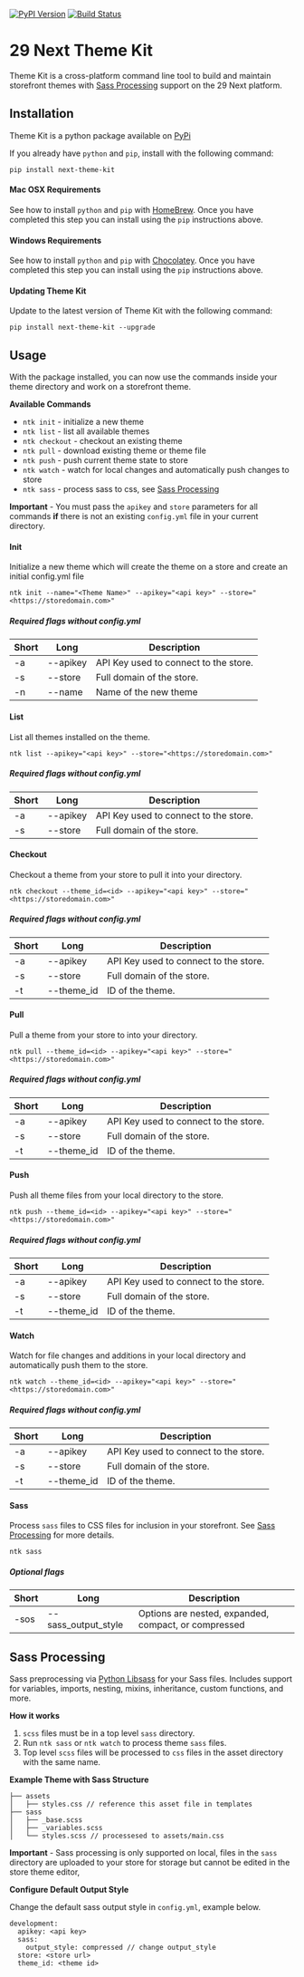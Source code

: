 <!-- Badges -->
[![PyPI Version][pypi-v-image]][pypi-v-link]
[![Build Status][GHAction-image]][GHAction-link]

# 29 Next Theme Kit

Theme Kit is a cross-platform command line tool to build and maintain storefront themes with [Sass Processing](#sass-processing) support on the 29 Next platform.

## Installation

Theme Kit is a python package available on [PyPi](https://pypi.org/project/next-theme-kit/)

If you already have `python` and `pip`, install with the following command:

```
pip install next-theme-kit
```

#### Mac OSX Requirements
See how to install `python` and `pip` with [HomeBrew](https://docs.brew.sh/Homebrew-and-Python#python-3x). Once you have completed this step you can install using the `pip` instructions above.

#### Windows Requirements
See how to install `python` and `pip` with [Chocolatey](https://python-docs.readthedocs.io/en/latest/starting/install3/win.html). Once you have completed this step you can install using the `pip` instructions above.

#### Updating Theme Kit

Update to the latest version of Theme Kit with the following command:
```
pip install next-theme-kit --upgrade
```

## Usage
With the package installed, you can now use the commands inside your theme directory and work on a storefront theme.

**Available Commands**
* `ntk init` - initialize a new theme
* `ntk list` - list all available themes
* `ntk checkout` - checkout an existing theme
* `ntk pull` - download existing theme or theme file
* `ntk push` - push current theme state to store
* `ntk watch` - watch for local changes and automatically push changes to store
* `ntk sass` - process sass to css, see [Sass Processing](#sass-processing)

**Important** - You must pass the `apikey` and `store` parameters for all commands **if** there is not an existing `config.yml` file in your current directory.

#### Init
Initialize a new theme which will create the theme on a store and create an initial config.yml file

```
ntk init --name="<Theme Name>" --apikey="<api key>" --store="<https://storedomain.com>"
```
##### Required flags without config.yml
| Short | Long | Description|
|--- | --- | --- |
| -a | --apikey | API Key used to connect to the store.|
| -s | --store | Full domain of the store. |
| -n | --name | Name of the new theme |


#### List
List all themes installed on the theme.
```
ntk list --apikey="<api key>" --store="<https://storedomain.com>"
```
##### Required flags without config.yml
| Short | Long | Description|
|--- | --- | --- |
| -a | --apikey | API Key used to connect to the store.|
| -s | --store | Full domain of the store. |


#### Checkout
Checkout a theme from your store to pull it into your directory.
```
ntk checkout --theme_id=<id> --apikey="<api key>" --store="<https://storedomain.com>"
```
##### Required flags without config.yml
| Short | Long | Description|
|--- | --- | --- |
| -a | --apikey | API Key used to connect to the store.|
| -s | --store | Full domain of the store. |
| -t | --theme_id | ID of the theme. |

#### Pull
Pull a theme from your store to into your directory.
```
ntk pull --theme_id=<id> --apikey="<api key>" --store="<https://storedomain.com>"
```
##### Required flags without config.yml
| Short | Long | Description|
|--- | --- | --- |
| -a | --apikey | API Key used to connect to the store.|
| -s | --store | Full domain of the store. |
| -t | --theme_id | ID of the theme. |


#### Push
Push all theme files from your local directory to the store.
```
ntk push --theme_id=<id> --apikey="<api key>" --store="<https://storedomain.com>"
```
##### Required flags without config.yml
| Short | Long | Description|
|--- | --- | --- |
| -a | --apikey | API Key used to connect to the store.|
| -s | --store | Full domain of the store. |
| -t | --theme_id | ID of the theme. |


#### Watch
Watch for file changes and additions in your local directory and automatically push them to the store.
```
ntk watch --theme_id=<id> --apikey="<api key>" --store="<https://storedomain.com>"
```
##### Required flags without config.yml
| Short | Long | Description|
|--- | --- | --- |
| -a | --apikey | API Key used to connect to the store.|
| -s | --store | Full domain of the store. |
| -t | --theme_id | ID of the theme. |

#### Sass
Process `sass` files to CSS files for inclusion in your storefront. See [Sass Processing](#sass-processing) for more details.

```
ntk sass
```
##### Optional flags
| Short | Long | Description|
|--- | --- | --- |
| -sos | --sass_output_style |  Options are nested, expanded, compact, or compressed|



## Sass Processing
Sass preprocessing via [Python Libsass](https://sass.github.io/libsass-python/) for your Sass files. Includes support for variables, imports, nesting, mixins, inheritance, custom functions, and more.

**How it works**
1. `scss` files must be in a top level `sass` directory.
2. Run `ntk sass` or `ntk watch` to process theme `sass` files.
3. Top level `scss` files will be processed to `css` files in the asset directory with the same name.

**Example Theme with Sass Structure**
```
├── assets
│   ├── styles.css // reference this asset file in templates
├── sass
│   ├── _base.scss
│   ├── _variables.scss
│   └── styles.scss // processesed to assets/main.css
```

**Important** - Sass processing is only supported on local, files in the `sass` directory are uploaded to your store for storage but cannot be edited in the store theme editor,

**Configure Default Output Style**

Change the default sass output style in `config.yml`, example below.

```
development:
  apikey: <api key>
  sass:
    output_style: compressed // change output_style
  store: <store url>
  theme_id: <theme id>
```


<!-- Badges -->
[pypi-v-image]: https://img.shields.io/pypi/v/next-theme-kit.svg
[pypi-v-link]: https://pypi.org/project/next-theme-kit/
[GHAction-image]: https://github.com/29next/theme-kit/actions/workflows/test.yml/badge.svg?branch=master
[GHAction-link]: https://github.com/29next/theme-kit/actions?query=event%3Apush+branch%3Amaster
